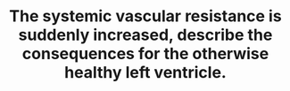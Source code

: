 ---
title: "The systemic vascular resistance is suddenly increased, describe the consequences for the otherwise healthy left ventricle."
entityType: SAQ
exam: PEX
college: CICM
year: 2024
sitting: A
question: 3
passRate: 11
EC_expectedDomains:
- "information on immediate changes in LV Volumes and Pressures"
- "how compensatory mechanisms largely within the LV itself eventually lead to restoration of stroke volume"
- "description of the Frank Starling mechanism, baroreceptor reflex and anrep effect"
- "effect of increased SVR on LV myocardial work and oxygen consumption and coronary perfusion"
EC_extraCredit:
EC_errorsCommon:
- "focusing on definitions and determinants of SVR"
- "providing LV PV loops without relating this to the situation of an increased SVR or without adequately labelling or explaining what they were demonstrating with the graph"
---
